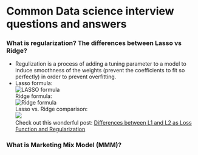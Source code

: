 # Common Data science interview questions and answers


### What is regularization? The differences between Lasso vs Ridge?
- Regulization is a process of adding a tuning parameter to a model to induce smoothness of the weights (prevent the coefficients to fit so perfectly) in order to prevent overfitting.
- Lasso formula:  
![LASSO formula](http://www.chioka.in/wp-content/uploads/2013/12/least_squares_l11.png)  
Ridge formula:  
![Ridge formula](http://www.chioka.in/wp-content/uploads/2013/12/least_squares_l2.png)   
Lasso vs. Ridge comparison:  
![](http://www.chioka.in/wp-content/uploads/2013/12/L1-vs-L2-properties-regularization.png)  
Check out this wonderful post: [Differences between L1 and L2 as Loss Function and Regularization](http://www.chioka.in/differences-between-l1-and-l2-as-loss-function-and-regularization/)  






### What is Marketing Mix Model (MMM)?
